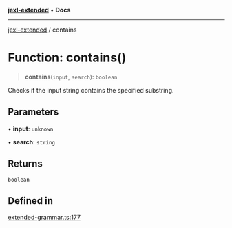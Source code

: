 [**jexl-extended**](../README.md) • **Docs**

***

[jexl-extended](../globals.md) / contains

# Function: contains()

> **contains**(`input`, `search`): `boolean`

Checks if the input string contains the specified substring.

## Parameters

• **input**: `unknown`

• **search**: `string`

## Returns

`boolean`

## Defined in

[extended-grammar.ts:177](https://github.com/nikoraes/jexl-extended/blob/06a031f168fa218082d7ed9df57973f42e70c755/src/extended-grammar.ts#L177)
